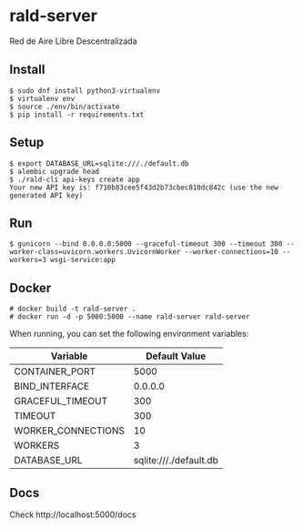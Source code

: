 # rald-server

Red de Aire Libre Descentralizada

## Install

```
$ sudo dnf install python3-virtualenv
$ virtualenv env
$ source ./env/bin/activate
$ pip install -r requirements.txt
```

## Setup

```
$ export DATABASE_URL=sqlite:///./default.db
$ alembic upgrade head
$ ./rald-cli api-keys create app
Your new API key is: f710b83cee5f43d2b73cbec810dc842c (use the new generated API key)
```

## Run

```
$ gunicorn --bind 0.0.0.0:5000 --graceful-timeout 300 --timeout 300 --worker-class=uvicorn.workers.UvicornWorker --worker-connections=10 --workers=3 wsgi-service:app
```

## Docker

```
# docker build -t rald-server .
# docker run -d -p 5000:5000 --name rald-server rald-server
```

When running, you can set the following environment variables:

| Variable           | Default Value               |
|--------------------|-----------------------------|
| CONTAINER_PORT     | 5000                        |
| BIND_INTERFACE     | 0.0.0.0                     |
| GRACEFUL_TIMEOUT   | 300                         |
| TIMEOUT            | 300                         |
| WORKER_CONNECTIONS | 10                          |
| WORKERS            | 3                           |
| DATABASE_URL       | sqlite:///./default.db      |

## Docs

Check http://localhost:5000/docs
